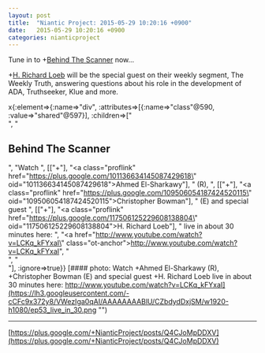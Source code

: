 ```yaml
---
layout: post
title:  "Niantic Project: 2015-05-29 10:20:16 +0900"
date:   2015-05-29 10:20:16 +0900
categories: nianticproject
---
```

Tune in to +[Behind The Scanner](https://plus.google.com/113020726391023655192 "") now...

+[H. Richard Loeb](https://plus.google.com/117506125229608138804 "") will be the special guest on their weekly segment, The Weekly Truth, answering questions about his role in the development of ADA, Truthseeker, Klue and more.

x{:element=>{:name=>"div", :attributes=>[{:name=>"class"@590, :value=>"shared"@597}], :children=>["<br />", "<h2>Behind The Scanner</h2>", "Watch ", [["+"], "<a class=\"proflink\" href=\"https://plus.google.com/101136634145087429618\" oid=\"101136634145087429618\">Ahmed El-Sharkawy</a>"], " (R), ", [["+"], "<a class=\"proflink\" href=\"https://plus.google.com/109506054187424520115\" oid=\"109506054187424520115\">Christopher Bowman</a>"], " (E) and special guest ", [["+"], "<a class=\"proflink\" href=\"https://plus.google.com/117506125229608138804\" oid=\"117506125229608138804\">H. Richard Loeb</a>"], " live in about 30 minutes here: ", "<a href=\"http://www.youtube.com/watch?v=LCKq_kFYxaI\" class=\"ot-anchor\">http://www.youtube.com/watch?v=LCKq_kFYxaI</a>", "<br />", "<br />"], :ignore=>true}}
[#### photo: Watch +Ahmed El-Sharkawy (R), +Christopher Bowman (E) and special guest +H. Richard Loeb live in about 30 minutes here: http://www.youtube.com/watch?v=LCKq_kFYxaI](https://lh3.googleusercontent.com/-cCFc9x372y8/VWezIga0qAI/AAAAAAAABlU/CZbdydDxjSM/w1920-h1080/ep53_live_in_30.png "")
- - -
[https://plus.google.com/+NianticProject/posts/Q4CJoMpDDXV](https://plus.google.com/+NianticProject/posts/Q4CJoMpDDXV)
